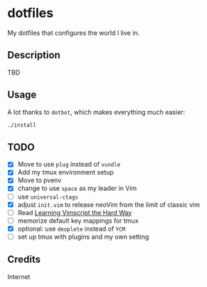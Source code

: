 dotfiles
========

My dotfiles that configures the world I live in.

Description
-----------

TBD


Usage
-----

A lot thanks to `dotbot`, which makes everything much easier:

```bash
./install
```

TODO
----

- [x] Move to use `plug` instead of `vundle`
- [x] Add my tmux environment setup
- [x] Move to pvenv
- [x] change to use `space` as my leader in Vim
- [ ] use `universal-ctags`
- [x] adjust `init.vim` to release neoVim from the limit of classic vim
- [ ] Read [Learning Vimscript the Hard Way](http://learnvimscriptthehardway.stevelosh.com/)
- [ ] memorize default key mappings for tmux
- [x] optional: use `deoplete` instead of `YCM`
- [ ] set up tmux with plugins and my own setting

Credits
-------

Internet

